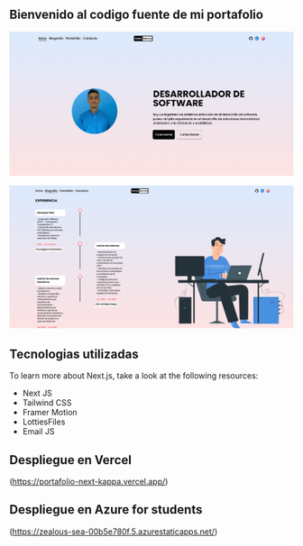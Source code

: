 ## Bienvenido al codigo fuente de mi portafolio 

![alt text](image.png)

![alt text](image-1.png)


## Tecnologias utilizadas

To learn more about Next.js, take a look at the following resources:

- Next JS
- Tailwind CSS
- Framer Motion
- LottiesFiles
- Email JS


## Despliegue en Vercel

(https://portafolio-next-kappa.vercel.app/)

## Despliegue en Azure for students

(https://zealous-sea-00b5e780f.5.azurestaticapps.net/)
